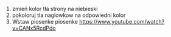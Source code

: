 1. zmień kolor tła strony na niebieski
2. pokoloruj tla naglowkow na odpowiedni kolor
3. Wstaw piosenke piosenke https://www.youtube.com/watch?v=CANx5RcdPdo